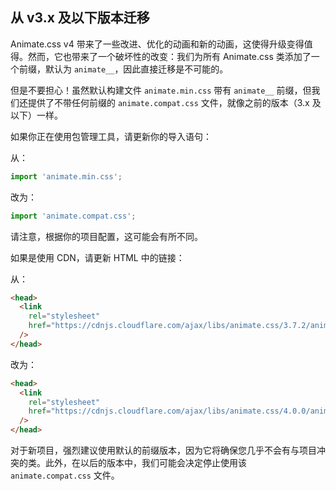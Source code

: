 ## 从 v3.x 及以下版本迁移

Animate.css v4 带来了一些改进、优化的动画和新的动画，这使得升级变得值得。然而，它也带来了一个破坏性的改变：我们为所有 Animate.css 类添加了一个前缀，默认为 `animate__`，因此直接迁移是不可能的。

但是不要担心！虽然默认构建文件 `animate.min.css` 带有 `animate__` 前缀，但我们还提供了不带任何前缀的 `animate.compat.css` 文件，就像之前的版本（3.x 及以下）一样。

如果你正在使用包管理工具，请更新你的导入语句：

从：

```js
import 'animate.min.css';
```

改为：

```js
import 'animate.compat.css';
```

请注意，根据你的项目配置，这可能会有所不同。

如果是使用 CDN，请更新 HTML 中的链接：

从：

```html
<head>
  <link
    rel="stylesheet"
    href="https://cdnjs.cloudflare.com/ajax/libs/animate.css/3.7.2/animate.min.css"
  />
</head>
```

改为：

```html
<head>
  <link
    rel="stylesheet"
    href="https://cdnjs.cloudflare.com/ajax/libs/animate.css/4.0.0/animate.compat.css"
  />
</head>
```

对于新项目，强烈建议使用默认的前缀版本，因为它将确保您几乎不会有与项目冲突的类。此外，在以后的版本中，我们可能会决定停止使用该 `animate.compat.css` 文件。
